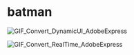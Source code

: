 # batman

![GIF_Convert_DynamicUI_AdobeExpress](https://github.com/syed-ahmed42/batman/assets/76643525/d13cdab7-777b-4c1a-87cf-b348a6095734)


![GIF_Convert_RealTime_AdobeExpress](https://github.com/syed-ahmed42/batman/assets/76643525/ad4f7c04-0c32-4d4b-bd0c-c5f3a07b6224)

